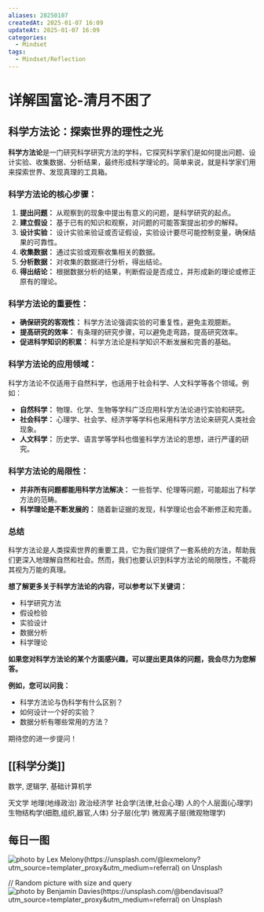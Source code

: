 ```yaml
---
aliases: 20250107
createdAt: 2025-01-07 16:09
updateAt: 2025-01-07 16:09
categories:
  - Mindset
tags:
  - Mindset/Reflection
---
```

# 详解国富论-清月不困了

## 科学方法论：探索世界的理性之光

**科学方法论**是一门研究科学研究方法的学科，它探究科学家们是如何提出问题、设计实验、收集数据、分析结果，最终形成科学理论的。简单来说，就是科学家们用来探索世界、发现真理的工具箱。

### 科学方法论的核心步骤：

1. **提出问题：** 从观察到的现象中提出有意义的问题，是科学研究的起点。
2. **建立假设：** 基于已有的知识和观察，对问题的可能答案提出初步的解释。
3. **设计实验：** 设计实验来验证或否证假设，实验设计要尽可能控制变量，确保结果的可靠性。
4. **收集数据：** 通过实验或观察收集相关的数据。
5. **分析数据：** 对收集的数据进行分析，得出结论。
6. **得出结论：** 根据数据分析的结果，判断假设是否成立，并形成新的理论或修正原有的理论。

### 科学方法论的重要性：

- **确保研究的客观性：** 科学方法论强调实验的可重复性，避免主观臆断。
- **提高研究的效率：** 有条理的研究步骤，可以避免走弯路，提高研究效率。
- **促进科学知识的积累：** 科学方法论是科学知识不断发展和完善的基础。

### 科学方法论的应用领域：

科学方法论不仅适用于自然科学，也适用于社会科学、人文科学等各个领域。例如：

- **自然科学：** 物理、化学、生物等学科广泛应用科学方法论进行实验和研究。
- **社会科学：** 心理学、社会学、经济学等学科也采用科学方法论来研究人类社会现象。
- **人文科学：** 历史学、语言学等学科也借鉴科学方法论的思想，进行严谨的研究。

### 科学方法论的局限性：

- **并非所有问题都能用科学方法解决：** 一些哲学、伦理等问题，可能超出了科学方法的范畴。
- **科学理论是不断发展的：** 随着新证据的发现，科学理论也会不断修正和完善。

### 总结

科学方法论是人类探索世界的重要工具，它为我们提供了一套系统的方法，帮助我们更深入地理解自然和社会。然而，我们也要认识到科学方法论的局限性，不能将其视为万能的真理。

**想了解更多关于科学方法论的内容，可以参考以下关键词：**

- 科学研究方法
- 假设检验
- 实验设计
- 数据分析
- 科学理论

**如果您对科学方法论的某个方面感兴趣，可以提出更具体的问题，我会尽力为您解答。**

**例如，您可以问我：**

- 科学方法论与伪科学有什么区别？
- 如何设计一个好的实验？
- 数据分析有哪些常用的方法？

期待您的进一步提问！

## [[科学分类]]

数学, 逻辑学, 基础计算机学

天文学
地理(地缘政治)
政治经济学
社会学(法律,社会心理)
人的个人层面(心理学)
生物结构学(细胞,组织,器官,人体)
分子层(化学)
微观离子层(微观物理学)



## 每日一图
![photo by Lex Melony(https://unsplash.com/@lexmelony?utm_source=templater_proxy&utm_medium=referral) on Unsplash](https://images.unsplash.com/photo-1629970815849-402b18449245?crop=entropy&cs=srgb&fm=jpg&ixid=M3w2NDU1OTF8MHwxfHJhbmRvbXx8fHx8fHx8fDE3MzYyMzczOTd8&ixlib=rb-4.0.3&q=85&w=800&h=600)

// Random picture with size and query
![photo by Benjamin Davies(https://unsplash.com/@bendavisual?utm_source=templater_proxy&utm_medium=referral) on Unsplash](https://images.unsplash.com/photo-1495107334309-fcf20504a5ab?crop=entropy&cs=srgb&fm=jpg&ixid=M3w2NDU1OTF8MHwxfHJhbmRvbXx8fHx8fHx8fDE3MzYyMzczOTd8&ixlib=rb-4.0.3&q=85&w=800&h=800)

